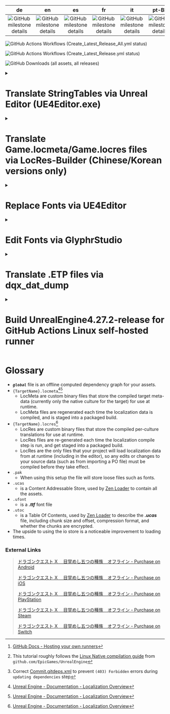 <!--
> [!NOTE]
> Useful information that users should know, even when skimming content.

> [!TIP]
> Helpful advice for doing things better or more easily.

> [!IMPORTANT]
> Key information users need to know to achieve their goal.

> [!WARNING]
> Urgent info that needs immediate user attention to avoid problems.

> [!CAUTION]
> Advises about risks or negative outcomes of certain actions.
-->

|                                                              de                                                              |                                                              en                                                              |                                                              es                                                              |                                                              fr                                                              |                                                              it                                                              |                                                            pt-BR                                                             |
| :--------------------------------------------------------------------------------------------------------------------------: | :--------------------------------------------------------------------------------------------------------------------------: | :--------------------------------------------------------------------------------------------------------------------------: | :--------------------------------------------------------------------------------------------------------------------------: | :--------------------------------------------------------------------------------------------------------------------------: | :--------------------------------------------------------------------------------------------------------------------------: |
| ![GitHub milestone details](https://img.shields.io/github/milestones/progress-percent/KodywithaK/dqx-offline-localization/2) | ![GitHub milestone details](https://img.shields.io/github/milestones/progress-percent/KodywithaK/dqx-offline-localization/1) | ![GitHub milestone details](https://img.shields.io/github/milestones/progress-percent/KodywithaK/dqx-offline-localization/3) | ![GitHub milestone details](https://img.shields.io/github/milestones/progress-percent/KodywithaK/dqx-offline-localization/4) | ![GitHub milestone details](https://img.shields.io/github/milestones/progress-percent/KodywithaK/dqx-offline-localization/5) | ![GitHub milestone details](https://img.shields.io/github/milestones/progress-percent/KodywithaK/dqx-offline-localization/6) |

![GitHub Actions Workflows (Create_Latest_Release_All.yml status)](https://github.com/KodywithaK/dqx-offline-localization/actions/workflows/Create_Latest_Release_All.yml/badge.svg?branch=main)

![GitHub Actions Workflows (Create_Latest_Release.yml status)](https://github.com/KodywithaK/dqx-offline-localization/actions/workflows/Create_Latest_Release.yml/badge.svg?branch=testing)

![GitHub Downloads (all assets, all releases)](https://img.shields.io/github/downloads/KodywithaK/dqx-offline-localization/total?logo=github&label=Downloads)

<details><summary><h1>Translate StringTables via Unreal Editor (UE4Editor.exe)</h1></summary>

## 0.Prerequisites

> For Nintendo Switch:
>
> - [Dragon Quest X Offline from the Nintendo eShop](https://store-jp.nintendo.com/list/software/70010000042357.html)<br>(Title ID `0100E2E0152E4000`)
> - Nadrino's [SimpleModManager](https://github.com/nadrino/SimpleModManager)
>
> For Steam:
>
> - [DRAGON QUEST X OFFLINE (or Demo) from Steam](https://store.steampowered.com/app/1358750/XOFFLINE/)

- Unreal Editor from [Epic Games' Unreal Engine](https://www.unrealengine.com/en-US/download)<br>(UE4Editor.exe - `4.27.2` used in this tutorial)
<!--
- FModel.exe from [4sval's github repo](https://github.com/4sval/FModel) - DRAGON QUEST X OFFLINE (or Demo)'s AES Key - DRAGON QUEST X OFFLINE (or Demo)'s [Mappings.usmap](https://github.com/OutTheShade/Unreal-Mappings-Archive/blob/main/Dragon%20Quest%20X%20Offline/Demo/Mappings.usmap)
  -->

## 1.UE4Editor.exe

### Create Project

- Open UE4Editor.exe and create a new project.

- Select Template Category `Blank Project` > Select Template `Blank` > Project Settings `Desktop/Console` & `No Starter Content`.

- Select a location for your project to be stored and its name.<br>e.g., Folder `C:\Downloads\UE_4.27\Projects`<br>Name `Holiday` for Nintendo Switch, `Game` for Steam.

- Once your project loads, go to the `Content Browser` on the bottom and click the `Show or hide the sources panel` button (left of the `Filters▼|Search Content`) to ensure you are working in the correct folders.

> [!IMPORTANT]
> Make sure to double-check your spelling and capitalization, to save you from having to troubleshoot later.

### Create Folder Structure and StringTables

1.  In the `Content Browser`:

    - Right-click on the `Content` folder, select `New Folder`, and name it `StringTables`.
    - Right-click on the `StringTables` folder, select `New Folder`, and name it `Game`.
    - Right-click on the `Game` folder, select `New Folder`, and name it `System_Title`.

2.  In the `Content > StringTables > Game > System > System_Title` folder:

    - Right-click, `Miscellaneous > String Table` and rename the new file `STT_Title_Boukennosho`.

3.  Double-click the new `STT_Title_Boukennosho` file:
    - `Import from CSV`, then select the `STT_Title_Boukennosho.uasset.csv` to autofill the `Key` & `Source String` sections.

> [!NOTE]
> You can either edit the Source Strings in that window OR edit the `.csv` and reimport.

4.  Repeat `steps 1-3` with other `StringTables`, as necessary.

5.  `Save`, then close out the window.

### Create Data Asset and Packaging Rules

- Click the `Content` folder to be get taken back to the top folder.

- Right-click in the content browser area, select `Miscellaneous > Data Asset > PrimaryAssetLabel`, then double-click into it.

- Chunk ID `30`<br>Cook Rule `Always Cook`<br>Label Assets in My Directory [x], save and exit the window.

> [!NOTE] > `Save All` for good measure.

### Package pakchunk30-WindowsNoEditor.pak

1.  `Edit > Project Settings > Project > Packaging > Packaging`, enter the following settings:
    - Use Pak File [x]<br>Use Io Store [x]<br>Generate Chunks [x]

<!--
  > - Exit to `Content Browser` window, then right-click your `Content` folder, select `Show in Explorer` to open up the file explorer.

  02) File explorer:
  > - Go up 1 level to your `<PROJECT_NAME>` folder, enter `Config`, and make a new text document named `DefaultPakFileRules.ini`.

  03) Inside of `DefaultPakFileRules.ini`, enter the following:

	```ini
	[bExcludeFromPaks_Engine]
	bExcludeFromPaks=true
	bOverrideChunkManifest=true
	+Files=".../Engine/..."
	+Files="...Game.uproject"
	+Files="...Game/*"
	+Files="...Game/Config/..."
	+Files="...Game/Content/Shader*"
	+Files="...Game/Platforms/..."
	+Files=".../*.upluginmanifest"
	```
  > - With that, the packaged project will be slimmed down to only the imported fonts.
-->

2.  `File > Package Project > Windows (64-bit)`
    > [!NOTE]
    > If you get the `Unsupported Platform` pop-up, you can ignore it.

- Click continue, and choose a folder to package your project into.<br>e.g.,
  `"C:\Program Files (x86)\Steam\steamapps\common\DRAGON QUEST X OFFLINE\Game\Content\Paks\pakchunk30-WindowsNoEditor_<YOUR_MOD_NAME>_<YOUR_MOD_VERSION>_P.pak"`<br>or<br>`"C:\Program Files (x86)\Steam\steamapps\common\DRAGON QUEST X OFFLINE\Game\Content\Paks\pakchunk30-Switch_<YOUR_MOD_NAME>_<YOUR_MOD_VERSION>_P.(pak/ucas/utoc)"`, etc.
- Your project will begin packaging, and alert when it's finished.

3.  Rename the newly created `pakchunk`**30**`-WindowsNoEditor_<YOUR_MOD_NAME>_<YOUR_MOD_VERSION>_P.(pak/ucas/utoc)` to
    > - For Nintendo Switch:<br>`pakchunk0-Switch_<YOUR_MOD_NAME>_<YOUR_MOD_VERSION>_P.(pak/ucas/utoc)"`
    >
    > - For Steam:<br>`pakchunk0-WindowsNoEditor_<YOUR_MOD_NAME>_<YOUR_MOD_VERSION>_P.(pak/ucas/utoc)"`

## 2.Move new pakchunk0-(Switch|WindowsNoEditor).(pak|ucas|utoc)

> - For Steam:<br>`"C:\Program Files (x86)\Steam\steamapps\common\DRAGON QUEST X OFFLINE\Game\Content\Paks\`pakchunk0-WindowsNoEditor*<YOUR_MOD_NAME>*<YOUR_MOD_VERSION>\_P.(pak|ucas|utoc)"<br>or similar, if you have a custom steam library location.
>
> - For Nintendo Switch:<br>`mods/Dragon Quest X Offline/<YOUR_MOD_NAME>_<YOUR_MOD_VERSION>/contents/0100E2E0152E4000/romfs/Holiday/Content/Paks/`pakchunk0-Switch_P.(pak|ucas|utoc)

<!--

## 3.UEcastoc: fix file structure
<!-- ### Autogenerate `.(pak|ucas|utoc)`
```bash
C:\Users\Ryzen3\Desktop\UE_4.27\Engine\Build\BatchFiles>RunUAT.bat \
BuildCookRun \
-project="C:\Users\Ryzen3\Desktop\UE_4.27\!projects\DRAGON QUEST X OFFLINE\20241206\Game\Game.uproject" \
-platform=Win64 \
-cook \
-stage \
-package \
-build \
-iostore \
-pak
```

### UEcastoc: fix file structure
```bash
C:\Users\Ryzen3\Desktop\UE_5.1\Engine\Binaries\Win64>UnrealPak.exe "S:\Steam\steamapps\common\DRAGON QUEST X OFFLINE\Game\Content\Paks\pakchunk0-WindowsNoEditor_BadFileStructure_P.ucas" \
-list
LogPakFile: Display: Using command line for crypto configuration
LogIoStore: Display: Mount point ../../../Game/Content/ # Will NOT load ingame
LogIoStore: Display: "../../../StringTables/Game/System/System_Party/STT_PT_Talk.uasset" <...>
```
to
```bash
C:\Users\Ryzen3\Desktop\UE_5.1\Engine\Binaries\Win64>UnrealPak.exe "S:\Steam\steamapps\common\DRAGON QUEST X OFFLINE\Game\Content\Paks\pakchunk0-WindowsNoEditor_GoodFileStructure_P.ucas" \
-list
LogPakFile: Display: Using command line for crypto configuration
LogIoStore: Display: Mount point ../../../ # Will load ingame
LogIoStore: Display: "../../../StringTables/Game/System/System_Party/STT_PT_Talk.uasset" <...>
```
- UEcastoc

## 4.Start up the game
-->

## 3.Start up the game

- All of your edited `String Tables` will now be loaded ingame.
- Have fun!

<hr>

</details>

<details><summary><h1>Translate Game.locmeta/Game.locres files<br>via LocRes-Builder (Chinese/Korean versions only)</h1></summary>

## 0.Prerequisites

- [DRAGON QUEST X OFFLINE (or Demo) from Steam](https://store.steampowered.com/app/1358750/XOFFLINE/)
- FModel.exe from [4sval's github repo](https://github.com/4sval/FModel) - DRAGON QUEST X OFFLINE (or Demo)'s AES Key - DRAGON QUEST X OFFLINE (or Demo)'s [Mappings.usmap](https://github.com/OutTheShade/Unreal-Mappings-Archive/blob/main/Dragon%20Quest%20X%20Offline/Demo/Mappings.usmap)
  > [!NOTE]
  > Check the commit history if it is missing
- LocRes-Builder-v0.1.2 from [matyalatte's github repo](https://github.com/matyalatte/LocRes-Builder)
- UnrealPak.exe (4.27.2 used in this tutorial) from [Epic Games' Unreal Engine](https://www.unrealengine.com/en-US/download)

## 1.FModel.exe

- Download from [4sval's github repo](https://github.com/4sval/FModel), and extract all files.
- At the `Directory Selector` window:
  - select `ADD UNDETECTED GAME`
  - Name it anything, e.g. DRAGON QUEST X OFFLINE
  - Choose where the game's paks are installed, e.g.:
    - `C:\Program Files (x86)\Steam\steamapps\common\DRAGON QUEST X OFFLINE Demo\Game\Content\Paks`
  - Click the Add Game `+` button, then OK
- Inside the main window:
  - `Settings` > `General` > `ADVANCED`
    - `Local Mapping File` [x] Enabled
    - `Mapping File Path` Choose where the DRAGON QUEST X OFFLINE Demo `Mappings.usmap` is installed.
  - `Directory` > `AES` > Input the game's `Main Static Key` (AES Key), and click OK

> [!Note]
> The pakchunks that were grayed out can now be opened.

- Double-click `pakchunk0-WindowsNoEditor.pak` to open archive, from there:
  - Right-click `Game/Content/Localization/Game` and select `Export Folder's Packages Raw Data (.uasset)`

> [!Note]
> Console will log: Successfully exported `Game/Content/Localization/Game`
>
> Click that highlighted part to open where it was exported for the following step.

## 2.LocRes-Builder-v0.1.2

- Download from [matyalatte's github repo](https://github.com/matyalatte/LocRes-Builder), and extract all files.
- Drag and drop `Game.locmeta` onto `convert.bat`

  - A command prompt will open and start saving out to: `./out/Game/*json`, for example:

  ```
  ./out/Game/locmeta.json
  ./out/Game/en.json
  ./out/Game/ja.json
  ./out/Game/ko.json
  ./out/Game/zh-Hans.json
  ./out/Game/zh-Hant.json
  ```

  - Edit the values in the `.json` file for your specified language

- Drag and drop `locmeta.json` back onto the same `convert.bat` from previous step

  - A command prompt will open and start saving out to:

  ```
  ./out/Game/Game.locmeta
  ./out/Game/en/Game.locres
  ./out/Game/ja/Game.locres
  ./out/Game/ko/Game.locres
  ./out/Game/zh-Hans/Game.locres
  ./out/Game/zh-Hant/Game.locres
  ```

## 3.UnrealPak.exe

- Make a response file (`responsefile.txt`), edit to include where your new `.locmeta`/`.locres` files were created and where in the `.pak` they need to go, e.g.:

  `"<LOCMETA/LOCRES_LOCATION>" "../../../<LOCATION_IN_PAK>"`

> [!IMPORTANT]
> The double-quotes, space, and `../../../` are required for the `.pak` to be created properly.

```
"C:\Downloads\LocRes-Builder-v0.1.2\out\Game\Game.locmeta" "../../../Game/Content/Localization/Game/Game.locmeta"
"C:\Downloads\LocRes-Builder-v0.1.2\out\Game\en\Game.locres" "../../../Game/Content/Localization/Game/en/Game.locres"
"C:\Downloads\LocRes-Builder-v0.1.2\out\Game\ja\Game.locres" "../../../Game/Content/Localization/Game/ja/Game.locres"
"C:\Downloads\LocRes-Builder-v0.1.2\out\Game\ko\Game.locres" "../../../Game/Content/Localization/Game/ko/Game.locres"
"C:\Downloads\LocRes-Builder-v0.1.2\out\Game\zh-Hans\Game.locres" "../../../Game/Content/Localization/Game/zh-Hans/Game.locres"
"C:\Downloads\LocRes-Builder-v0.1.2\out\Game\zh-Hant\Game.locres" "../../../Game/Content/Localization/Game/zh-Hant/Game.locres"
```

- Open another command prompt, change to UnrealPak's directory, and input:
  `    UnrealPak <PakFilename> -Create=<ResponseFile>`
  For example,
  `   UnrealPak "C:\Program Files (x86)\Steam\steamapps\common\DRAGON QUEST X OFFLINE Demo\Game\Content\Paks\pakchunk0-WindowsNoEditor_<YOUR_MOD_NAME>_<YOUR_MOD_VERSION>_P.pak" -Create="C:\Downloads\responsefile.txt"`
  > [!IMPORTANT]
  > The `_P` is required for the patch `_P.pak` to be work properly.

## 4. Start up the game

- All of your edited translations from [Step 2](#2.LocRes-Builder-v0.1.2) will now be loaded ingame, as long as you have the corresponding langauge selected.
- Have fun!

</details>

<details><summary><h1>Replace Fonts via UE4Editor</h1></summary>

## 0.Prerequisites

- [DRAGON QUEST X OFFLINE (or Demo) from Steam](https://store.steampowered.com/app/1358750/XOFFLINE/)
- UE4Editor.exe (4.27.2 used in this tutorial) from [Epic Games' Unreal Engine](https://www.unrealengine.com/en-US/download)

## 1.UE4Editor.exe

- Open UE4Editor.exe and create a new project.
  - Select Template Category `Blank Project` > Select Template `Blank` > Project Settings `Desktop/Console` & `No Starter Content`
    - Select a location for your project to be stored and its name, e.g., Folder `C:\Downloads\UE_4.27\Projects`, Name `Game`
- Once your project loads, go to the `Content Browser` on the bottom and click the `Show or hide the sources panel` to ensure you are working in the correct folders.
  > [!IMPORTANT]
  > Make sure to double-check your spelling and capitalization, to save you from having to troubleshoot later.
- Right-click on the `Content` folder, select `New Folder`, and name it `UI`.
- Right-click on the `UI` folder, select `New Folder`, and name it `Font`. - In the `Content > UI > Font` folder, you can drag and drop your preferred `.ttf` font file into the marked area to begin the font import process. - A window will pop-up asking if you would `like to create a new Font asset using the imported Font Face as its default font`; click yes. - 2 files will appear—if you hover over them, they will display `(Font)` & `(Font Face)`—double-click the `(Font)` to set up the fonts you want to show up in game. - The `Default Font Family` will be filled in already because of the yes prompt earlier, but you can change it after importing another `(Font Face)` with the dropdown menu next to the font's name, if you prefer. - For the `Fallback Font Family`, I would recommend a font for whichever region of the game you are going to be playing on, so that if there is untranslated text, it will fallback to that instead of disappearing from the screen entirely. - Click `Add Sub-Font Family` and in the `Cultures:` box you can put the ISO-639 language code (`ja = Japan, ko = Korean, zh-Hans = Simplified Chinese, etc.`) of the region(s) you will be playing. Multiple regions can be joined by using semicolons (`;`, e.g., `ko; zh-Hans; zh-Hant`).

  > [!NOTE]
  > Later on—once you are playing the game—if the font looks too small, you can increase its size by using the `Scaling Factor:` number, and repackaging everything again, like in the following steps.

- Exit the `Composite Font` editor window, right-click, and rename your `(Font)` to `IW4D3_Font`.
- Double-click your `(Font Face)`, and the change its settings:
  - Hinting `None`, Loading Policy `Inline`, Show Advanced > Layout Method `Bounding Box`. Repeat the same step for each imported `(Font Face)`.
  - Exit the `Font Details` window, then `Save All`.
- Click the `Content` folder to be get taken back to the top folder.
  - Right-click in the content browser area, select `Miscellaneous > Data Asset > PrimaryAssetLabel`, then double-click into it.
    - Chunk ID `30`, Cook Rule `Always Cook`, Label Assets in My Directory [x], save and exit the window.
- `Edit > Project Settings > Project > Packaging > Packaging`, enter the following settings:
  - Use Pak File [x], Use Io Store [x], Generate Chunks [x]
- Exit to `Content Browser` window, then right-click your `Content` folder, select `Show in Explorer` to open up the file explorer.

  - Go up 1 level to your `<PROJECT_NAME>` folder, enter `Config`, and make a new text document named `DefaultPakFileRules.ini`.

    - Inside of it, enter the following:

    ```ini
    [bExcludeFromPaks_Engine]
    bExcludeFromPaks=true
    bOverrideChunkManifest=true
    +Files=".../Engine/..."
    +Files="...Game.uproject"
    +Files="...Game/*"
    +Files="...Game/Config/..."
    +Files="...Game/Content/Shader*"
    +Files="...Game/Platforms/..."
    +Files=".../*.upluginmanifest"
    ```

    - With this, the packaged project will be slimmed down to only the imported fonts.

- Go back to the `Content Browser` window, then click `File > Package Project > Windows (64-bit)`
  > [!NOTE]
  > If you get the `Unsupported Platform` pop-up, you can ignore it.
  > Click continue, and choose a folder to package your project into, e.g.,
  > `"C:\Program Files (x86)\Steam\steamapps\common\DRAGON QUEST X OFFLINE Demo\Game\Content\Paks\pakchunk30-WindowsNoEditor_<YOUR_MOD_NAME>_<YOUR_MOD_VERSION>_P.pak"`
- Your project will begin packaging, and alert when it's finished.
- Rename the newly created `pakchunk`**30**`-WindowsNoEditor_<YOUR_MOD_NAME>_<YOUR_MOD_VERSION>_P.(pak/ucas/utoc)` to
  `"C:\Program Files (x86)\Steam\steamapps\common\DRAGON QUEST X OFFLINE Demo\Game\Content\Paks\pakchunk`**0**`-WindowsNoEditor_<YOUR_MOD_NAME>_<YOUR_MOD_VERSION>_P.(pak/ucas/utoc)"`

## 2.Start up the game

- All of your edited fonts from Step 1 will now be loaded ingame, as long as you have the corresponding langauge selected.
- Have fun!

</details>

<details><summary><h1>Edit Fonts via GlyphrStudio</h1></summary>

## 0.Prequisites

- A font of your choice

## 1.GlyphrStudio.com/app/

- Following the `Replace Fonts via UE4Editor` tutorial, if your fonts don't look correct ingame (too wide/narrow, line gaps cutting off text, etc.):
- Go to [GlypherStudio](https://www.glyphrstudio.com/app/), and edit it to your liking, e.g.:
- `Landing page` > `Load` > drag-and-drop your font file, then wait for it to import into the editor.
  - Text too wide/narrow:
    - `Page Overview` > `Page Global Actions` > `Move and resize`
      - `Horizontally scale all glyphs` > `Scale Value` > choose a value (narrower < 1 > wider) > `Scale All Glyphs`
  - Line Gaps cutting off/smashing into other text:
    - `Page Settings` > `Font` > `Font Metrics` > `Other Metrics` > `Line Gap:`
      - choose a value (smaller gaps < current > bigger gaps)
        - [!NOTE] You may have to increase by a `100 Em` at a time, to see any noticeable changes.
  - Finished editing:
    - `File` > `Export OTF File`
      - [!NOTE] With that, your edited font is ready to be put back into UE4Editor

## 2.UE4Editor.exe

- Follow the steps outlined in the above tutorial, to test out your new font.
- Have fun!

</details>

<details><summary><h1>Translate .ETP files via dqx_dat_dump</h1></summary>

## 0.Prerequisites

- [DRAGON QUEST X OFFLINE (or Demo) from Steam](https://store.steampowered.com/app/1358750/XOFFLINE/)
  - [Dragon Quest X Online - Windows (free) Version](https://hiroba.dqx.jp/sc/public/playguide/wintrial_1/)
  - [Dragon Quest X Offline - Nintendo eShop](https://store-jp.nintendo.com/list/software/70010000042357.html)
    - Title ID `0100E2E0152E4000`
- [Python 3.11](https://www.python.org/downloads/release/python-3110/)
- [dqx-translation-project/dqx_dat_dump](https://github.com/dqx-translation-project/dqx_dat_dump)
- FModel.exe from [4sval's github repo](https://github.com/4sval/FModel)

  - DRAGON QUEST X OFFLINE (or Demo)'s AES Key
  - DRAGON QUEST X OFFLINE (or Demo)'s [Mappings.usmap](https://github.com/OutTheShade/Unreal-Mappings-Archive/blob/main/Dragon%20Quest%20X%20Offline/Demo/Mappings.usmap)
    > [!NOTE]
    > Check the commit history if it is missing

- UnrealPak.exe (4.27.2 used in this tutorial) from [Epic Games' Unreal Engine](https://www.unrealengine.com/en-US/download)

## 1.FModel.exe

- Download from [4sval's github repo](https://github.com/4sval/FModel), and extract all files.
- At the `Directory Selector` window:
  - select `ADD UNDETECTED GAME`
  - Name it anything, e.g. DRAGON QUEST X OFFLINE
  - Choose where the game's paks are installed, e.g.:
    - `C:\Program Files (x86)\Steam\steamapps\common\DRAGON QUEST X OFFLINE Demo\Game\Content\Paks`
  - Click the Add Game `+` button, then OK
- Inside the main window:
  - `Settings` > `General` > `ADVANCED`
    - `Local Mapping File` [x] Enabled
    - `Mapping File Path` Choose where the DRAGON QUEST X OFFLINE Demo `Mappings.usmap` is installed.
  - `Directory` > `AES` > Input the game's `Main Static Key` (AES Key), and click OK

> [!Note]
> The pakchunks that were grayed out can now be opened.

- Double-click `pakchunk0-WindowsNoEditor.pak` to open archive, from there:
  - Right-click `Game/Content/NonAssets/ETP` (or `ETP_ko`, `ETP_zh_hans`, etc.) and select `Export Folder's Packages Raw Data (.uasset)`

> [!Note]
> Console will log: Successfully exported `Game/Content/NonAssets/ETP` (or `ETP_ko`, `ETP_zh_hans`, etc.)
>
> Click that highlighted part to open where it was exported for the following step.

## 2.dqx_dat_dump

- Install Dragon Quest X Online - Windows (free) Version, if not installed already.
- Open a command prompt and change directories to where dqx_dat_dump was installed, e.g.,<br>`C:\Downloads\dqx-translation-project\dqx_dat_dump\`, and enter the following:

```python
>> python -m venv venv
>> .\venv\Scripts\activate
>> (venv) pip install -r requirements.txt
```

- Leave the command prompt open, start and log into Dragon Quest X Online's main menu, then switch back to the command prompt:

```python
>> (venv) cd .\tools\dump_etps\
>> (venv) python .\dump_etps.py -u
```

> [!NOTE]
> Dumps .ETP's from Dragon Quest X Online to
> `C:\Downloads\dqx-translation-project\dqx_dat_dump\tools\dump_etps\etps`

> [!IMPORTANT]
> If you receive an error:
> Verify that `GAME_DATA_DIR` in `<Working_Directory>\dqx-translation-project\dqx_dat_dump\tools\`globals.py matches the install location you chose for Dragon Quest X Online, e.g.,
> `"C:/Program Files (x86)/SquareEnix/DRAGON QUEST X/Game/Content/Data"`

- Leave the command prompt open, copy and paste the contents of the `ETP` (or `ETP_ko`, `ETP_zh_hans`, etc.) folder into the `...\dump_etps\etps`—overwriting existing files—then switch back to the command prompt.

```python
>> (venv) cd ..\packing
>> (venv) python .\unpack_etp.py -a
```

> [!NOTE]
> Unpacks .ETP's from `...\dump_etps\etps` to
> `C:\Downloads\dqx-translation-project\dqx_dat_dump\tools\packing\json\`

- Leave the command prompt open, edit the `.json` files in `C:\Downloads\dqx-translation-project\dqx_dat_dump\tools\packing\json\en`, save them to `C:\Downloads\dqx-translation-project\dqx_dat_dump\tools\packing\new_json\en`, then switch back to the command prompt:

```python
>> (venv) cd ..\packing
>> (venv) python .\pack_etp.py -a
```

> [!NOTE]
> Packs .json's from `...\new_json\en` to
> `C:\Downloads\dqx-translation-project\dqx_dat_dump\tools\packing\new_etps\`

- You may close out that command prompt.

## 3.UnrealPak.exe

- Make a response file (`responsefile.txt`), edit to include where your new `.etp` files were created and where in the `.pak` they need to go, e.g.:
  `"<NEW_ETPS_LOCATION>" "../../../<LOCATION_IN_PAK>"` or

```
"C:\Downloads\dqx-translation-project\dqx_dat_dump\tools\packing\new_etps\*" "../../../Game/Content/NonAssets/ETP/"
```

> [!IMPORTANT]
> The double-quotes, space, and `../../../` are required for the `.pak` to be created properly.

- Open another command prompt, go to the directory where `UnrealPak.exe` is installed, e.g., `"C:\Downloads\UE_4.27\Engine\Binaries\Win64\"`, then input the following:

```cmd
UnrealPak.exe "<DRAGON_QUEST_X_OFFLINE_(or_Demo)_Install_Location>\pakchunk0-WindowsNoEditor_{ModName}_{ModVersion}_P.pak" -Create="<responsefile_location>"
```

or

```cmd
UnrealPak.exe "C:\Program Files (x86)\Steam\steamapps\common\DRAGON QUEST X OFFLINE Demo\Game\Content\Paks\pakchunk30-WindowsNoEditor_<YOUR_MOD_NAME>_<YOUR_MOD_VERSION>_P.pak" -Create="C:\Downloads\dqx-translation-project\dqx_dat_dump\tools\packing\responsefile.txt"
```

## 4.Start up the game

- All of your edited `.etp`'s from Step 1 will now be loaded ingame, as long as you have the corresponding langauge selected.
- Have fun!

---

</details>

<details><summary><h1>Build UnrealEngine4.27.2-release for<br>GitHub Actions Linux self-hosted runner</h1></summary>

## 01.Create GitHub Actions Self-Hosted Runner (SHR)

- `github.com/{YourUsername}/{YourRepo}` > `Settings` > `Actions` > `Runners` > `New Self-Hosted Runner`
- select `Linux`, then follow the instructions listed below the buttons.
  - See GitHub's Documentation[^1] for more details.

## 02.Setup Unreal Engine

0. Open a Linux bash under your new created `SHR` user's root directory (`cd ~`), for the following steps:

1. `git clone --depth 1 -b 4.27.2-release --single-branch https://github.com/EpicGames/UnrealEngine.git`
   - clones just the latest commit of UnrealEngine 4.27.2
     > [!NOTE] or download `Source Code` (`zip` or `tar.gz`) and `Commit.gitdeps.xml` from EpicGames' [GitHub repo](https://github.com/EpicGames/UnrealEngine/releases/tag/4.27.2-release)
2. `cd ./UnrealEngine`[^2]

   1. Replace "`./UnrealEngine/Engine/Build/`[Commit.gitdeps.xml](https://github.com/EpicGames/UnrealEngine/releases/download/4.27.2-release/Commit.gitdeps.xml)"[^3].
      - fixes `Failed to download '...dependencies...'` error in next step
   2. `sudo chmod +x` :

      > `./Engine/Build/BatchFiles/Linux/GitDependencies.sh`
      >
      > `./Engine/Binaries/ThirdParty/Mono/Linux/bin/mono`
      >
      > `./Engine/Build/BatchFiles/Linux/Setup.sh`
      >
      > `./Engine/Build/BatchFiles/Linux/SetupToolchain.sh`
      >
      > - Fixes `permission denied` errors.

   3. `sudo apt-get install xdg-utils`

      - fixes `/bin/bash: xdg-mime: No such file or directory` error.

   4. `./setup.sh -exclude=Android -exclude=Dingo -exclude=Documentation -exclude=HTML5 -exclude=IOS -exclude=Mac -exclude=MacOS -exclude=MacOSX -exclude=osx -exclude=osx32 -exclude=osx64 -exclude=PS4 -exclude=Samples -exclude=Switch -exclude=Templates -exclude=TVOS -exclude=Win32 -exclude=Win64 -exclude=Windows -exclude=WinRT -exclude=XboxOne` > [!IMPORTANT] `DotNET` is required for `./GenerateProjectFiles.sh` step, **DO NOT ADD** `-exclude=DotNET` - excludes unnecessary builds aka less space taken up. - After successful run, `./Binaries/Linux/*` will be created
   <!-- 5.  ???`./setup.sh -exclude=Android -exclude=Dingo -exclude=Documentation -exclude=HTML5 -exclude=IOS -exclude=Mac -exclude=MacOS -exclude=MacOSX -exclude=osx -exclude=osx32 -exclude=osx64 -exclude=PS4 -exclude=Samples -exclude=Switch -exclude=Templates -exclude=ThirdParty -exclude=TVOS -exclude=Win32 -exclude=Win64 -exclude=Windows -exclude=WinRT -exclude=XboxOne` -->
   5. `./GenerateProjectFiles.sh`
      - generates makefiles and CMakelists.txt
   6. `make UnrealPak`
      - makes `Unrealpak` and its dependencies in ~210s

---

</details>

# Glossary

- **_`global`_** file is an offline computed dependency graph for your assets.
- `{TargetName}.locmeta`[^4][^5]
  - LocMeta are custom binary files that store the compiled target meta-data (currently only the native culture for the target) for use at runtime.
  - LocMeta files are regenerated each time the localization data is compiled, and is staged into a packaged build.
- `{TargetName}.locres`[^4]
  - LocRes are custom binary files that store the compiled per-culture translations for use at runtime.
  - LocRes files are re-generated each time the localization compile step is run, and get staged into a packaged build.
  - LocRes are the only files that your project will load localization data from at runtime (including in the editor), so any edits or changes to your source data (such as from importing a PO file) must be compiled before they take effect.
- `.pak`
  - When using this setup the file will store loose files such as fonts.
- `.ucas`
  - is a Content Addressable Store, used by [Zen Loader](https://docs.unrealengine.com/5.2/en-US/zen-loader-in-unreal-engine/) to contain all the assets.
- `.ufont`
  - is a **_.ttf_** font file
- `.utoc`
  - is a Table Of Contents, used by [Zen Loader](https://docs.unrealengine.com/5.2/en-US/zen-loader-in-unreal-engine/) to describe the **_.ucas_** file, including chunk size and offset, compression format, and whether the chunks are encrypted.
- The upside to using the io store is a noticeable improvement to loading times.
<!--

<details><summary>Template Literals</summary>

|                 Template Literal                 | Comment(s)                                           |
| :----------------------------------------------: | :--------------------------------------------------- |
|               `<%03dEV_LUA_NUM_1>`               |                                                      |
|               `<%03dEV_LUA_NUM_2>`               |                                                      |
|               `<%04nEV_LUA_NUM_1>`               |                                                      |
|                 `<%dEV_FEE_EXP>`                 |                                                      |
|                `<%dEV_FEE_FAME>`                 |                                                      |
|                `<%dEV_FEE_GOLD>`                 |                                                      |
|               `<%dEV_FEE_ITEM_N>`                |                                                      |
|                `<%dEV_FEE_MEDAL>`                |                                                      |
|               `<%dEV_FEE_TATUJIN>`               |                                                      |
|               `<%dEV_FEE_TOKKUN>`                |                                                      |
|                `<%dEV_LUA_NUM_1>`                |                                                      |
|                `<%dEV_LUA_NUM_2>`                |                                                      |
|                `<%dEV_LUA_NUM_3>`                |                                                      |
|                   `<%dEV_NUM>`                   |                                                      |
|               `<%dEV_QUE_N_NUM0>`                |                                                      |
|               `<%dEV_QUE_N_NUM1>`                |                                                      |
|               `<%dEV_QUE_R_NUM0>`                |                                                      |
|               `<%dEV_QUE_R_NUM1>`                |                                                      |
|               `<%dEV_QUE_S_NUM0>`                |                                                      |
|               `<%dEV_QUE_S_NUM1>`                |                                                      |
|               `<%dEV_QUE_T_NUM0>`                |                                                      |
|               `<%dEV_QUE_T_NUM1>`                |                                                      |
|               `<%dEV_TB_NOW_NUM>`                |                                                      |
|               `<%dEV_TB_REM_NUM>`                |                                                      |
|               `<%dEV_TB_TGT_NUM>`                |                                                      |
|               `<%nEV_ANY_N_NUM0>`                |                                                      |
|                 `<%nEV_FEE_EXP>`                 |                                                      |
|               `<%nEV_FEE_ITEM_N>`                |                                                      |
|               `<%nEV_FEE_TOKKUN>`                |                                                      |
|                `<%nEV_LUA_NUM_1>`                |                                                      |
|                `<%nEV_LUA_NUM_2>`                |                                                      |
|                `<%nEV_LUA_NUM_3>`                |                                                      |
|                `<%nEV_LUA_NUM_4>`                |                                                      |
|                `<%nEV_QUE_LIMIT>`                |                                                      |
|               `<%nEV_QUE_N_NUM0>`                |                                                      |
|               `<%nEV_QUE_N_NUM1>`                |                                                      |
|               `<%nEV_QUE_N_NUM2>`                |                                                      |
|               `<%nEV_QUE_S_NUM0>`                |                                                      |
|               `<%nEV_QUE_S_NUM1>`                |                                                      |
|               `<%nEV_QUE_T_NUM0>`                |                                                      |
|               `<%nEV_QUE_T_NUM1>`                |                                                      |
|               `<%nEV_QUE_T_NUM2>`                |                                                      |
|               `<%nEV_QUE_T_NUM3>`                |                                                      |
|               `<%nEV_QUE_T_NUM4>`                |                                                      |
|               `<%nEV_QUE_T_NUM5>`                |                                                      |
|               `<%nEV_QUE_T_NUM6>`                |                                                      |
|                  `<%nEV_SLOT1>`                  |                                                      |
|                  `<%nEV_SLOT2>`                  |                                                      |
|               `<%nEV_TB_NOW_NUM>`                |                                                      |
|               `<%nEV_TB_TGT_NUM>`                |                                                      |
|                   `<%nL_GOLD>`                   |                                                      |
|                  `<%nL_GOLD_A>`                  |                                                      |
|                   `<%nM_Num>`                    |                                                      |
|                  `<%nQUESP_LV>`                  |                                                      |
|                    `<%nW_AD>`                    |                                                      |
|                    `<%nW_AM>`                    |                                                      |
|                    `<%nW_BD>`                    |                                                      |
|                    `<%nW_BM>`                    |                                                      |
|                   `<%nW_HOUR>`                   |                                                      |
|                   `<%nW_MIN>`                    |                                                      |
|                   `<%nW_RANK>`                   |                                                      |
|                    `<%nW_SD>`                    |                                                      |
|                   `<%nW_SEC>`                    |                                                      |
|                    `<%nW_SM>`                    |                                                      |
|                  `<%sB_TARGET>`                  |                                                      |
|                `<%sCAM_MYCLASS>`                 |                                                      |
|               `<%sCAM_MYKOIBITO>`                |                                                      |
|               `<%sC_SENTAKU_TEXT>`               |                                                      |
|               `<%sEV_AREA_NAME2>`                |                                                      |
|                `<%sEV_AREA_NAME>`                |                                                      |
|              `<%sEV_CAT_CATEGORY>`               |                                                      |
|                `<%sEV_CAT_COLOR>`                |                                                      |
|                `<%sEV_CAT_NAME>`                 |                                                      |
|                `<%sEV_CAT_SIZE>`                 |                                                      |
|                `<%sEV_DIRECTION>`                |                                                      |
|               `<%sEV_FEE_ACTION>`                |                                                      |
|                `<%sEV_FEE_EMOTE>`                |                                                      |
|                `<%sEV_FEE_ITEM>`                 |                                                      |
|               `<%sEV_FEE_ITEM_A>`                |                                                      |
|                 `<%sEV_FEE_JOB>`                 |                                                      |
|              `<%sEV_FEE_TATIPOZU>`               |                                                      |
|               `<%sEV_FLOWER_NAME>`               |                                                      |
|                  `<%sEV_ITEM2>`                  |                                                      |
|                  `<%sEV_ITEM3>`                  |                                                      |
|                  `<%sEV_ITEM>`                   |                                                      |
|                `<%sEV_JUMP_ROOM>`                |                                                      |
|                 `<%sEV_KESYOU>`                  |                                                      |
|               `<%sEV_KESYOU_CLR>`                |                                                      |
|               `<%sEV_LUA_STRING1>`               |                                                      |
|               `<%sEV_LUA_STRING2>`               |                                                      |
|               `<%sEV_LUA_STRING3>`               |                                                      |
|               `<%sEV_LUA_STRING4>`               |                                                      |
|               `<%sEV_LUA_STRING5>`               |                                                      |
|                   `<%sEV_NPC>`                   |                                                      |
|                `<%sEV_NUIGURUMI>`                |                                                      |
|                  `<%sEV_ONSEN>`                  |                                                      |
|               `<%sEV_PERSONALITY>`               |                                                      |
|               `<%sEV_QUEST_NAME>`                |                                                      |
|                `<%sEV_QUE_ITEM>`                 |                                                      |
|                `<%sEV_QUE_NAME0>`                |                                                      |
|                `<%sEV_QUE_NAME1>`                |                                                      |
|                `<%sEV_QUE_NAME2>`                |                                                      |
|                `<%sEV_QUE_NAME3>`                |                                                      |
|                `<%sEV_QUE_NAME4>`                |                                                      |
|                `<%sEV_QUE_NAME5>`                |                                                      |
|                `<%sEV_QUE_NAME6>`                |                                                      |
|                `<%sEV_QUE_NAME7>`                |                                                      |
|                `<%sEV_QUE_NAME8>`                |                                                      |
|                `<%sEV_QUE_NAME9>`                |                                                      |
|               `<%sEV_RENTAL_NAME>`               |                                                      |
|               `<%sEV_SELECT_MSG1>`               |                                                      |
|               `<%sEV_SELECT_MSG2>`               |                                                      |
|               `<%sEV_SELECT_MSG3>`               |                                                      |
|               `<%sEV_SELECT_MSG4>`               |                                                      |
|                `<%sEV_SHUSHIN_T>`                |                                                      |
|                  `<%sEV_SNPC>`                   |                                                      |
|                `<%sEV_SYOK_HOSI>`                |                                                      |
|                `<%sEV_SYOK_ITEM>`                |                                                      |
|               `<%sEV_SYSMSG_NPC>`                | Name of the NPC that you are currently speaking with |
|               `<%sEV_TB_AREA_NM>`                |                                                      |
|               `<%sEV_TB_CONT_NM>`                |                                                      |
|                `<%sEV_TB_MON_NM>`                |                                                      |
|               `<%sEV_WIN_BIYOUSI>`               |                                                      |
|                `<%sEV_WIN_COLOR>`                |                                                      |
|              `<%sL_CAT_TYPE_NAME>`               |                                                      |
|                 `<%sL_COLOR_A>`                  |                                                      |
|                 `<%sL_COLOR_B>`                  |                                                      |
|                 `<%sL_COLOR_C>`                  |                                                      |
|                 `<%sL_COLOR_D>`                  |                                                      |
|                  `<%sL_ITEM2>`                   |                                                      |
|                   `<%sL_ITEM>`                   |                                                      |
|                `<%sL_RACE_AFTER>`                |                                                      |
|                  `<%sL_RECIPE>`                  |                                                      |
|                  `<%sL_TIMEI>`                   |                                                      |
|                   `<%sM_Card>`                   |                                                      |
|                  `<%sM_Reward>`                  |                                                      |
|                  `<%sM_item2>`                   |                                                      |
|                   `<%sM_item>`                   |                                                      |
|               `<%sQUESP_EQUIPSET>`               |                                                      |
|                 `<%sQUESP_JOB>`                  |                                                      |
|               `<%sQUESP_SHIGUSA>`                |                                                      |
|                 `<%sQUESP_SURA>`                 |                                                      |
|                `<%sQUESP_SYOGOC>`                |                                                      |
|                `<%sQUESP_SYOGOM>`                |                                                      |
|                `<%sQUESP_SYOGOW>`                |                                                      |
|                `<%sQUESP_SYOKU>`                 |                                                      |
|                `<%sQUE_IRAISYA>`                 |                                                      |
|                  `<%sW_KOUZA>`                   |                                                      |
|                   `<%sW_MIS>`                    |                                                      |
|                  `<%sW_STAGE>`                   |                                                      |
|                       `<>`                       |                                                      |
|                    `<Center>`                    |                                                      |
|                     `<LEFT>`                     |                                                      |
|                     `<Left>`                     |                                                      |
|                     `<attr>`                     |                                                      |
|                 `<auto_br=5000>`                 |                                                      |
|                 `<auto_bw=1000>`                 |                                                      |
|                 `<auto_bw=3000>`                 |                                                      |
|                 `<auto_bw=5000>`                 |                                                      |
|                   `<autorun>`                    |                                                      |
|                  `<big_shake>`                   |                                                      |
|                      `<br>`                      |                                                      |
|                   `<br_break>`                   |                                                      |
|                    `<break>`                     |                                                      |
|                   `<bw_break>`                   |                                                      |
|                   `<bw_clear>`                   |                                                      |
|                   `<bw_hide>`                    |                                                      |
|                    `<case 1>`                    |                                                      |
|                    `<case 2>`                    |                                                      |
|                    `<case 3>`                    |                                                      |
|                    `<case 4>`                    |                                                      |
|                    `<case 5>`                    |                                                      |
|                    `<case 6>`                    |                                                      |
|                    `<case 7>`                    |                                                      |
|                    `<case 8>`                    |                                                      |
|                    `<case2>`                     |                                                      |
|                 `<case_cancel>`                  |                                                      |
|                   `<case_end>`                   |                                                      |
|                    `<center>`                    |                                                      |
|              `<char_move_forward>`               |                                                      |
|                  `<chara_move>`                  |                                                      |
|                `<client_pcname>`                 |                                                      |
|                    `<close>`                     |                                                      |
|                  `<close_irai>`                  |                                                      |
|                 `<color_white>`                  |                                                      |
|                 `<color_yellow>`                 |                                                      |
|                `<communication>`                 |                                                      |
|                 `<convenience>`                  |                                                      |
|                    `<cp_end>`                    |                                                      |
|                   `<cp_etc 7>`                   |                                                      |
|                   `<cp_etc 8>`                   |                                                      |
|                  `<cp_set 21>`                   |                                                      |
|                  `<cp_set 39>`                   |                                                      |
|                  `<cp_set 63>`                   |                                                      |
|                  `<cp_set 67>`                   |                                                      |
|                  `<cp_set 68>`                   |                                                      |
|                   `<cp_start>`                   |                                                      |
|                  `<cs_pchero>`                   |                                                      |
|                `<cs_pchero_race>`                |                                                      |
|                 `<e_turn_dir_s>`                 |                                                      |
|                 `<e_turn_dir_w>`                 |                                                      |
|                     `<else>`                     |                                                      |
|            `<emoji FaceButton_Left>`             |                                                      |
|            `<emoji FaceButton_Right>`            |                                                      |
|             `<emoji Fukidashi_Icon>`             |                                                      |
|               `<emoji LeftStick>`                |                                                      |
|              `<emoji LeftTrigger>`               |                                                      |
|             `<emoji Question_Icon>`              |                                                      |
|             `<emoji RightShoulder>`              |                                                      |
|           `<emoji RightStick_UpDown>`            |                                                      |
|              `<emoji RightTrigger>`              |                                                      |
|              `<emoji SpecialRight>`              |                                                      |
|                     `<end>`                      |                                                      |
|                   `<end_attr>`                   |                                                      |
|                    `<endif>`                     |                                                      |
|                `<feel_Think_lv1>`                |                                                      |
|                `<feel_angry_lv1>`                |                                                      |
|                `<feel_angry_lv2>`                |                                                      |
|                `<feel_angry_lv3>`                |                                                      |
|                `<feel_angry_one>`                |                                                      |
|              `<feel_angry_silent>`               |                                                      |
|                 `<feel_custom>`                  |                                                      |
|                `<feel_happy_lv1>`                |                                                      |
|                `<feel_happy_lv2>`                |                                                      |
|                `<feel_happy_lv3>`                |                                                      |
|                `<feel_happy_one>`                |                                                      |
|              `<feel_no_mt_normal>`               |                                                      |
|               `<feel_normal_lv1>`                |                                                      |
|               `<feel_normal_lv2>`                |                                                      |
|               `<feel_normal_lv3>`                |                                                      |
|               `<feel_normal_one>`                |                                                      |
|              `<feel_normal_silent>`              |                                                      |
|                 `<feel_sad_lv1>`                 |                                                      |
|                 `<feel_sad_lv2>`                 |                                                      |
|                 `<feel_sad_lv3>`                 |                                                      |
|                 `<feel_sad_one>`                 |                                                      |
|               `<feel_sad_silent>`                |                                                      |
|                `<feel_think_lv1>`                |                                                      |
|                `<feel_think_lv2>`                |                                                      |
|                `<feel_think_lv3>`                |                                                      |
|                `<feel_think_lv>`                 |                                                      |
|                `<feel_think_one>`                |                                                      |
|              `<feel_think_silent>`               |                                                      |
|                    `<heart>`                     |                                                      |
|                   `<icon_exc>`                   |                                                      |
|                   `<icon_que>`                   |                                                      |
|                    `<if_hum>`                    |                                                      |
|                   `<if_kazi>`                    |                                                      |
|                  `<if_mokkou>`                   |                                                      |
|                  `<if_npc_man>`                  |                                                      |
|                   `<if_tubo>`                    |                                                      |
|                   `<if_woman>`                   |                                                      |
|                    `<kyodai>`                    |                                                      |
|                 `<kyodai_rel1>`                  |                                                      |
|                 `<kyodai_rel2>`                  |                                                      |
|                 `<kyodai_rel3>`                  |                                                      |
|                     `<left>`                     |                                                      |
|                     `<map>`                      |                                                      |
|                    `<me 116>`                    |                                                      |
|                   `<me 2401>`                    |                                                      |
|                    `<me 57>`                     |                                                      |
|                    `<me 60>`                     |                                                      |
|                    `<me 61>`                     |                                                      |
|                    `<me 64>`                     |                                                      |
|                    `<me 69>`                     |                                                      |
|                    `<me 70>`                     |                                                      |
|                    `<me 71>`                     |                                                      |
|                    `<me 72>`                     |                                                      |
|                    `<me 74>`                     |                                                      |
|                    `<me 78>`                     |                                                      |
|                    `<me_60>`                     |                                                      |
|                    `<me_71>`                     |                                                      |
|                  `<me_nots 58>`                  |                                                      |
|                     `<menu>`                     |                                                      |
|                `<monster_nakama>`                |                                                      |
|                    `<mount>`                     |                                                      |
|                   `<name_off>`                   |                                                      |
|                  `<open_irai>`                   |                                                      |
|                      `<pc>`                      |                                                      |
|                   `<pc_hiryu>`                   |                                                      |
|                   `<pc_race>`                    |                                                      |
|                   `<pc_rel1>`                    |                                                      |
|                   `<pc_rel2>`                    |                                                      |
|                 `<pc_syokugyo>`                  |                                                      |
|                 `<pc_syokunin>`                  |                                                      |
|                 `<pipipi_high>`                  |                                                      |
|                  `<pipipi_low>`                  |                                                      |
|                  `<pipipi_mid>`                  |                                                      |
|                  `<pipipi_off>`                  |                                                      |
|                  `<pipipi_on>`                   |                                                      |
|                 `<pipipi_shigh>`                 |                                                      |
|                    `<right>`                     |                                                      |
|                `<se FQ_136_1 0>`                 |                                                      |
|                `<se FQ_155_1 0>`                 |                                                      |
|                `<se FQ_182_1 0>`                 |                                                      |
|                `<se FQ_182_2 0>`                 |                                                      |
|                `<se FQ_182_2 1>`                 |                                                      |
|                `<se FQ_208_1 0>`                 |                                                      |
|                `<se FQ_208_1 1>`                 |                                                      |
|                `<se GS_009_1 0>`                 |                                                      |
|               `<se Joutyu_SE 117>`               |                                                      |
|               `<se Joutyu_SE 137>`               |                                                      |
|               `<se Joutyu_SE 35>`                |                                                      |
|               `<se Joutyu_SE 46>`                |                                                      |
|               `<se Joutyu_SE 49>`                |                                                      |
|               `<se Joutyu_SE 58>`                |                                                      |
|               `<se Joutyu_SE 60>`                |                                                      |
|               `<se Joutyu_SE 85>`                |                                                      |
|                `<se MQ_013_1 0>`                 |                                                      |
|               `<se S3_THR5_001 1>`               |                                                      |
|               `<se S3_THR6_001 2>`               |                                                      |
|               `<se S3_THR6_003 0>`               |                                                      |
|               `<se S4_FOR1_001 0>`               |                                                      |
|               `<se S4_FOR1_001 1>`               |                                                      |
|                 `<se System 18>`                 |                                                      |
|                 `<se System 35>`                 |                                                      |
|                 `<se System 7>`                  |                                                      |
|              `<se battle_cmn 189>`               |                                                      |
|              `<se battle_magic 1>`               |                                                      |
|              `<se joutyu Level_up>`              |                                                      |
|               `<se joutyu sekihi>`               |                                                      |
|               `<se map_common 2>`                |                                                      |
|              `<se map_common 40 >`               |                                                      |
|              `<se map_common 41 >`               |                                                      |
|              `<se map_common 48 >`               |                                                      |
|              `<se map_common 49 >`               |                                                      |
|            `<se map_common map_jamp>`            |                                                      |
|              `<se_nots  System 39>`              |                                                      |
|              `<se_nots FQ_105_1 0>`              |                                                      |
|              `<se_nots FQ_140_1 0>`              |                                                      |
|              `<se_nots FQ_140_1 1>`              |                                                      |
|              `<se_nots FQ_140_1 2>`              |                                                      |
|             `<se_nots Joutyu_SE 10>`             |                                                      |
|            `<se_nots Joutyu_SE 121>`             |                                                      |
|            `<se_nots Joutyu_SE 131>`             |                                                      |
|             `<se_nots Joutyu_SE 24>`             |                                                      |
|             `<se_nots Joutyu_SE 38>`             |                                                      |
|             `<se_nots Joutyu_SE 40>`             |                                                      |
|             `<se_nots Joutyu_SE 42>`             |                                                      |
|             `<se_nots Joutyu_SE 47>`             |                                                      |
|             `<se_nots Joutyu_SE 57>`             |                                                      |
|             `<se_nots Joutyu_SE 82>`             |                                                      |
|             `<se_nots Joutyu_SE 83>`             |                                                      |
|             `<se_nots Joutyu_SE 9>`              |                                                      |
|              `<se_nots KQ_111_1 0>`              |                                                      |
|              `<se_nots KQ_111_1 1>`              |                                                      |
|              `<se_nots MQ_061_1 0>`              |                                                      |
|           `<se_nots S3_DWF5_001 001>`            |                                                      |
|           `<se_nots S3_DWF5_001 002>`            |                                                      |
|            `<se_nots S3_THR6_001 2>`             |                                                      |
|            `<se_nots S4_FOR7_001 0>`             |                                                      |
|            `<se_nots S4_FOR8_001 2>`             |                                                      |
|              `<se_nots SVC_001 0>`               |                                                      |
|              `<se_nots System 18>`               |                                                      |
|              `<se_nots System 39>`               |                                                      |
|               `<se_nots System 7>`               |                                                      |
|         `<se_nots System Guest_joinSE>`          |                                                      |
|             `<se_nots System Item>`              |                                                      |
|             `<se_nots battle_cmn 7>`             |                                                      |
|           `<se_nots battle_magic 10>`            |                                                      |
|            `<se_nots ev_FQ_104_1 1>`             |                                                      |
|            `<se_nots joutyu SUCCESS>`            |                                                      |
|          `<se_nots joutyu bravestone2>`          |                                                      |
|            `<se_nots joutyu camera>`             |                                                      |
|             `<se_nots joutyu hanko>`             |                                                      |
|            `<se_nots joutyu kapoon>`             |                                                      |
|            `<se_nots joutyu kusuri>`             |                                                      |
|           `<se_nots joutyu map_close>`           |                                                      |
|        `<se_nots joutyu mizuganagareru>`         |                                                      |
|          `<se_nots joutyu nagarebosi>`           |                                                      |
|         `<se_nots joutyu tag_AQ_016_1>`          |                                                      |
|         `<se_nots joutyu tag_AQ_016_2>`          |                                                      |
|  `<se_nots joutyu tag_AQ_019_1_Special_lunch>`   |                                                      |
|       `<se_nots joutyu tag_Door_irS_s_cl>`       |                                                      |
|       `<se_nots joutyu tag_Door_wdS_s_op>`       |                                                      |
|         `<se_nots joutyu tag_FQ_105_11>`         |                                                      |
| `<se_nots joutyu tag_KQ_139_1_000_kagi_tsukuru>` |                                                      |
|         `<se_nots joutyu tag_MQ_013_10>`         |                                                      |
|      `<se_nots joutyu tag_SIN9_YUKYU_OIL>`       |                                                      |
|         `<se_nots joutyu tag_da_hit_l>`          |                                                      |
|     `<se_nots joutyu tag_ev_FQ_101_1_chick>`     |                                                      |
|     `<se_nots joutyu tag_ev_FQ_101_1_wing>`      |                                                      |
|    `<se_nots joutyu tag_ev_FQ_104_1_cooking>`    |                                                      |
|     `<se_nots joutyu tag_ev_FQ_107_1_gaya>`      |                                                      |
|    `<se_nots joutyu tag_ev_FQ_107_1_reiteki>`    |                                                      |
|          `<se_nots joutyu tag_kibako>`           |                                                      |
|   `<se_nots joutyu tag_map_common_kagi_akeru>`   |                                                      |
|     `<se_nots joutyu tag_nots_map_r2020_8>`      |                                                      |
|           `<se_nots joutyu tag_warp>`            |                                                      |
|          `<se_nots joutyu tag_warp_in>`          |                                                      |
|          `<se_nots joutyu tarrot_rare>`          |                                                      |
|             `<se_nots map_common 2>`             |                                                      |
|            `<se_nots map_common 50>`             |                                                      |
|            `<se_nots map_common 83>`             |                                                      |
|            `<se_nots map_common 91 >`            |                                                      |
|         `<se_nots map_common map_jamp>`          |                                                      |
|             `<se_nots map_z4700 11>`             |                                                      |
|             `<se_nots system Item>`              |                                                      |
|           `<se_nots system medalget>`            |                                                      |
|                   `<select 1>`                   |                                                      |
|                   `<select 2>`                   |                                                      |
|                   `<select 3>`                   |                                                      |
|                   `<select 6>`                   |                                                      |
|                   `<select 7>`                   |                                                      |
|                    `<select>`                    |                                                      |
|                  `<select_end>`                  |                                                      |
|                  `<select_mem>`                  |                                                      |
|                 `<select_nc 2>`                  |                                                      |
|                  `<select_nc>`                   |                                                      |
|                `<select_se_off>`                 |                                                      |
|                  `<shake_big>`                   |                                                      |
|                `<shake_camera 1>`                |                                                      |
|               `<shake_camera 28>`                |                                                      |
|               `<shake_camera 29>`                |                                                      |
|                `<shake_camera 2>`                |                                                      |
|               `<shake_camera 30>`                |                                                      |
|               `<shake_camera 31>`                |                                                      |
|               `<shake_camera 32>`                |                                                      |
|               `<shake_camera 33>`                |                                                      |
|               `<shake_camera 34>`                |                                                      |
|               `<shake_camera 35>`                |                                                      |
|               `<shake_camera 37>`                |                                                      |
|               `<shake_camera 38>`                |                                                      |
|               `<shake_camera 40>`                |                                                      |
|               `<shake_camera 41>`                |                                                      |
|               `<shake_camera 42>`                |                                                      |
|               `<shake_camera 43>`                |                                                      |
|                 `<shake_small>`                  |                                                      |
|                     `<sort>`                     |                                                      |
|                   `<speed=0>`                    |                                                      |
|      `<start_lip_sync al01 _normal m00001>`      |                                                      |
|      `<start_lip_sync br01 _normal m00001>`      |                                                      |
|     `<start_lip_sync c00552 _normal m00001>`     |                                                      |
|     `<start_lip_sync nh0001 _normal m00001>`     |                                                      |
|     `<stop_lip_animation al01 CLOSE_MOUTH>`      |                                                      |
|     `<stop_lip_animation br01 CLOSE_MOUTH>`      |                                                      |
|    `<stop_lip_animation c00552 CLOSE_MOUTH>`     |                                                      |
|    `<stop_lip_animation nh0001 CLOSE_MOUTH>`     |                                                      |
|                   `<turn_pc>`                    |                                                      |
|                 `<turn_rot 0.0>`                 |                                                      |
|                 `<turn_rot 2.3>`                 |                                                      |
|                `<update_quedate>`                |                                                      |
|             `<voice 00000_00008130>`             |                                                      |
|                 `<voice 9727_a>`                 |                                                      |
|                 `<voice 9727_b>`                 |                                                      |
|                  `<wait 4800>`                   |                                                      |
|                  `<wait=1000>`                   |                                                      |
|                  `<wait=3000>`                   |                                                      |
|                   `<wait=50>`                    |                                                      |
|                   `<yesno 2>`                    |                                                      |
|                    `<yesno2>`                    |                                                      |
|                    `<yesno>`                     |                                                      |
|                   `<yesno_nc>`                   |                                                      |

</details>

-->

### External Links

> [ドラゴンクエスト X 　目覚めし五つの種族　オフライン - Purchase on Android](https://play.google.com/store/apps/details?id=com.square_enix.android_googleplay.dq10offline)
>
> [ドラゴンクエスト X 　目覚めし五つの種族　オフライン - Purchase on iOS](https://apps.apple.com/jp/app/%E3%83%89%E3%83%A9%E3%82%B4%E3%83%B3%E3%82%AF%E3%82%A8%E3%82%B9%E3%83%88x-%E7%9B%AE%E8%A6%9A%E3%82%81%E3%81%97%E4%BA%94%E3%81%A4%E3%81%AE%E7%A8%AE%E6%97%8F-%E3%82%AA%E3%83%95%E3%83%A9%E3%82%A4%E3%83%B3/id6504323939)
>
> [ドラゴンクエスト X 　目覚めし五つの種族　オフライン - Purchase on PlayStation](https://store.playstation.com/ja-jp/product/JP0082-PPSA04410_00-DEMO000000000000)
>
> [ドラゴンクエスト X 　目覚めし五つの種族　オフライン - Purchase on Steam](https://store.steampowered.com/app/1358750/X__OFFLINE/)
>
> [ドラゴンクエスト X 　目覚めし五つの種族　オフライン - Purchase on Switch](https://store-jp.nintendo.com/item/software/D70010000042357)

> [^1]: [GitHub Docs - Hosting your own runners](https://docs.github.com/en/actions/hosting-your-own-runners)
> [^2]: This tutorial roughly follows the [Linux Native compilation guide](https://github.com/EpicGames/UnrealEngine/blob/4.27.2-release/Engine/Build/BatchFiles/Linux/README.md) from `github.com/EpicGames/UnrealEngine`
> [^3]: Correct [Commit.gitdeps.xml](https://github.com/EpicGames/UnrealEngine/releases/download/4.27.2-release/Commit.gitdeps.xml) to prevent `(403) Forbidden` errors during `updating dependencies` step
> [^4]: [Unreal Engine - Documentation - Localization Overview](https://dev.epicgames.com/documentation/en-us/unreal-engine/localization-overview-for-unreal-engine#raw-code-1)
> [^5]: [Unreal Engine - Documentation - Localization Overview](https://github.com/EpicGames/UnrealEngine/blob/release/Engine/Source/Runtime/Core/Public/Internationalization/InternationalizationMetadata.h)
